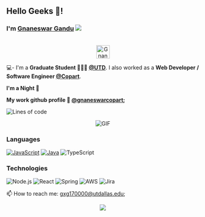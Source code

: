 ## Hello Geeks 👋! 

### I'm [Gnaneswar Gandu](https://gnaneswar0907.github.io/portfolio) ![](https://visitor-badge.glitch.me/badge?page_id=gnaneswar0907.gnaneswar0907) 

<p align="center">
<br/>
<a href="https://www.linkedin.com/in/gnaneswarg">
  <img alt="Gnaneswar's LinkdeIN" width="35px" src="https://image.flaticon.com/icons/svg/2111/2111465.svg" />
</a>
</p>

💻- I'm a **Graduate Student 👨🏽‍💼 [@UTD](https://utdallas.edu)**. I also worked as a **Web Developer / Software Engineer [@Copart](https://www.copart.com/)**. 

**I'm a Night 🦉** 

**My work github profile 🤖 [@gnaneswarcopart](https://github.com/gnaneswarcopart);**

![Lines of code](https://img.shields.io/badge/From%20Hello%20World%20I%27ve%20Written-some%20million%20lines%20of%20code-blue)

<p align="center">
<img align="center" alt="GIF" src="https://media1.tenor.com/images/1c6140897565e34a4e98f618e220dc0d/tenor.gif?itemid=9358372" />
</p>


### Languages

[![JavaScript](https://img.shields.io/badge/-JavaScript-fff?&logo=JavaScript&logoColor=ddc508)](https://github.com/gnaneswar0907?tab=repositories&q=&type=&language=javascript)
[![Java](https://img.shields.io/badge/-Java-fff?&logo=Java&logoColor=007396)](https://github.com/gnaneswar0907?tab=repositories&q=&type=&language=java)
![TypeScript](https://img.shields.io/badge/-TypeScript-fff?&logo=TypeScript&logoColor=007ACC)

### Technologies

![Node.js](https://img.shields.io/badge/-Node.js-fff?&logo=node.js)
![React](https://img.shields.io/badge/-React-fff?&logo=React)
![Spring](https://img.shields.io/badge/-Spring-fff?&logo=Spring)
![AWS](https://img.shields.io/badge/-AWS-fff?&logo=Amazon-AWS&logoColor=232F3E)
![Jira](https://img.shields.io/badge/-Jira-fff?&logo=jira-software&logoColor=0052CC)

📫 How to reach me: <gxg170000@utdallas.edu>;

<p align="center">
  <img alig src="https://github-profile-trophy.vercel.app/?username=gnaneswar0907&column=6&rank=SSS,SS,S,AAA,AA,A,B,C" />
</p>
